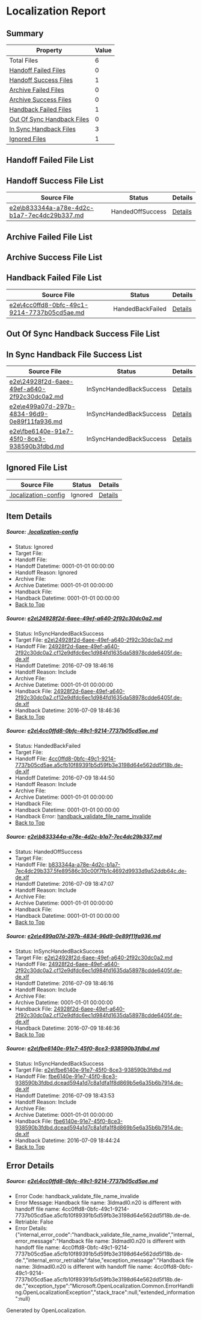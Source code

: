 # <a name='report-top'></a> Localization Report

## Summary
 Property | Value 
 -------- | ----- 
 Total Files | 6
[ Handoff Failed Files ](#handoff-failed-list)| 0
[ Handoff Success Files ](#handoff-success-list)| 1
[ Archive Failed Files ](#archive-failed-list)| 0
[ Archive Success Files ](#archive-success-list)| 0
[ Handback Failed Files ](#handback-failed-list)| 1
[ Out Of Sync Handback Files ](#outofsync-handback-success-list)| 0
[ In Sync Handback Files ](#insync-handback-success-list)| 3
[ Ignored Files ](#ignored-list)| 1

## <a name='handoff-failed-list'></a> Handoff Failed File List

## <a name='handoff-success-list'></a> Handoff Success File List
 Source File | Status | Details 
 ----------- | ------ | ------- 
 [e2e\b833344a-a78e-4d2c-b1a7-7ec4dc29b337.md](https://github.com/OpenLocalizationTestOrg/oltest/blob/51a808abf9c663060ffa7c45b2162ff4855534f1/e2e/b833344a-a78e-4d2c-b1a7-7ec4dc29b337.md) | HandedOffSuccess | [Details](#a2490047a7b7610b459a6310abf6706849cd53aa3)

## <a name='archive-failed-list'></a> Archive Failed File List

## <a name='archive-success-list'></a> Archive Success File List

## <a name='handback-failed-list'></a> Handback Failed File List
 Source File | Status | Details 
 ----------- | ------ | ------- 
 [e2e\4cc0ffd8-0bfc-49c1-9214-7737b05cd5ae.md](https://github.com/OpenLocalizationTestOrg/oltest/blob/10d3aa854980137ffea3c8ece8b3264c1cd39f2b/e2e/4cc0ffd8-0bfc-49c1-9214-7737b05cd5ae.md) | HandedBackFailed | [Details](#326eb2f750f1dd544b9e7d8e3f44614b017713972)

## <a name='outofsync-handback-success-list'></a> Out Of Sync Handback Success File List

## <a name='insync-handback-success-list'></a> In Sync Handback File Success List
 Source File | Status | Details 
 ----------- | ------ | ------- 
 [e2e\24928f2d-6aee-49ef-a640-2f92c30dc0a2.md](https://github.com/OpenLocalizationTestOrg/oltest/blob/5ac12621687e86e94e0554464da0aea07cc1dccd/e2e/24928f2d-6aee-49ef-a640-2f92c30dc0a2.md) | InSyncHandedBackSuccess | [Details](#f15111138a6394721df4956c2e1146de2e318ba01)
 [e2e\e499a07d-297b-4834-96d9-0e89f11fa936.md](https://github.com/OpenLocalizationTestOrg/oltest/blob/51a808abf9c663060ffa7c45b2162ff4855534f1/e2e/e499a07d-297b-4834-96d9-0e89f11fa936.md) | InSyncHandedBackSuccess | [Details](#f15111138a6394721df4956c2e1146de2e318ba04)
 [e2e\fbe6140e-91e7-45f0-8ce3-938590b3fdbd.md](https://github.com/OpenLocalizationTestOrg/oltest/blob/a1a8af45dd280c4d2f4d0d230d2f53807236ddd4/e2e/fbe6140e-91e7-45f0-8ce3-938590b3fdbd.md) | InSyncHandedBackSuccess | [Details](#6ba26429527eaae876f5a35dad0bdc77cf6c89c45)

## <a name='ignored-list'></a> Ignored File List
 Source File | Status | Details 
 ----------- | ------ | ------- 
 [.localization-config](https://github.com/OpenLocalizationTestOrg/oltest/blob/51a808abf9c663060ffa7c45b2162ff4855534f1/.localization-config) | Ignored | [Details](#3d4f252ac210baf56311d7e97dcc2db10974dbd20)

## Item Details
##### <a name='3d4f252ac210baf56311d7e97dcc2db10974dbd20'></a> Source: [.localization-config](https://github.com/OpenLocalizationTestOrg/oltest/blob/51a808abf9c663060ffa7c45b2162ff4855534f1/.localization-config)
* Status: Ignored
* Target File: 
* Handoff File: 
* Handoff Datetime: 0001-01-01 00:00:00
* Handoff Reason: Ignored
* Archive File: 
* Archive Datetime: 0001-01-01 00:00:00
* Handback File: 
* Handback Datetime: 0001-01-01 00:00:00
* [Back to Top](#report-top)

##### <a name='f15111138a6394721df4956c2e1146de2e318ba01'></a> Source: [e2e\24928f2d-6aee-49ef-a640-2f92c30dc0a2.md](https://github.com/OpenLocalizationTestOrg/oltest/blob/5ac12621687e86e94e0554464da0aea07cc1dccd/e2e/24928f2d-6aee-49ef-a640-2f92c30dc0a2.md)
* Status: InSyncHandedBackSuccess
* Target File: [e2e\24928f2d-6aee-49ef-a640-2f92c30dc0a2.md](https://github.com/OpenLocalizationTestOrg/oltest-dede-fly/blob/97bd3ae963d273659d46f6d3f8cdcd3f7a66b796/e2e/24928f2d-6aee-49ef-a640-2f92c30dc0a2.md)
* Handoff File: [24928f2d-6aee-49ef-a640-2f92c30dc0a2.cf12e9dfdc6ec1d984fd1635da58978cdde6405f.de-de.xlf](https://github.com/OpenLocalizationTestOrg/olhandoff-e2e/blob/7729ead2ae4545b8b4f437c685ca51411a525269/ol-handoff/OpenLocalizationTestOrg/oltest-dede-fly/ci/ht/24928f2d-6aee-49ef-a640-2f92c30dc0a2.cf12e9dfdc6ec1d984fd1635da58978cdde6405f.de-de.xlf)
* Handoff Datetime: 2016-07-09 18:46:16
* Handoff Reason: Include
* Archive File: 
* Archive Datetime: 0001-01-01 00:00:00
* Handback File: [24928f2d-6aee-49ef-a640-2f92c30dc0a2.cf12e9dfdc6ec1d984fd1635da58978cdde6405f.de-de.xlf](https://github.com/OpenLocalizationTestOrg/olhandback-e2e/blob/0c02dd65436b1aa5d481d1ff79f37986f4dd4ba2/ol-handback/OpenLocalizationTestOrg/oltest-dede-fly/ci/ht/24928f2d-6aee-49ef-a640-2f92c30dc0a2.cf12e9dfdc6ec1d984fd1635da58978cdde6405f.de-de.xlf)
* Handback Datetime: 2016-07-09 18:46:36
* [Back to Top](#report-top)

##### <a name='326eb2f750f1dd544b9e7d8e3f44614b017713972'></a> Source: [e2e\4cc0ffd8-0bfc-49c1-9214-7737b05cd5ae.md](https://github.com/OpenLocalizationTestOrg/oltest/blob/10d3aa854980137ffea3c8ece8b3264c1cd39f2b/e2e/4cc0ffd8-0bfc-49c1-9214-7737b05cd5ae.md)
* Status: HandedBackFailed
* Target File: 
* Handoff File: [4cc0ffd8-0bfc-49c1-9214-7737b05cd5ae.a5cfb10f89391b5d59fb3e3198d64e562dd5f18b.de-de.xlf](https://github.com/OpenLocalizationTestOrg/olhandoff-e2e/blob/9c4b934f654e5884e48dccf258044e3d806e7fbd/ol-handoff/OpenLocalizationTestOrg/oltest-dede-fly/ci/ht/4cc0ffd8-0bfc-49c1-9214-7737b05cd5ae.a5cfb10f89391b5d59fb3e3198d64e562dd5f18b.de-de.xlf)
* Handoff Datetime: 2016-07-09 18:44:50
* Handoff Reason: Include
* Archive File: 
* Archive Datetime: 0001-01-01 00:00:00
* Handback File: 
* Handback Datetime: 0001-01-01 00:00:00
* Handback Error: [handback_validate_file_name_invalide](#326eb2f750f1dd544b9e7d8e3f44614b017713972handback_validate_file_name_invalide)
* [Back to Top](#report-top)

##### <a name='a2490047a7b7610b459a6310abf6706849cd53aa3'></a> Source: [e2e\b833344a-a78e-4d2c-b1a7-7ec4dc29b337.md](https://github.com/OpenLocalizationTestOrg/oltest/blob/51a808abf9c663060ffa7c45b2162ff4855534f1/e2e/b833344a-a78e-4d2c-b1a7-7ec4dc29b337.md)
* Status: HandedOffSuccess
* Target File: 
* Handoff File: [b833344a-a78e-4d2c-b1a7-7ec4dc29b337.5fe89586c30c00f7fb1c4692d9933d9a52ddb64c.de-de.xlf](https://github.com/OpenLocalizationTestOrg/olhandoff-e2e/blob/bb1f2d9d151757e109afbb66bddbc1a48589ab05/ol-handoff/OpenLocalizationTestOrg/oltest-dede-fly/ci/ht/b833344a-a78e-4d2c-b1a7-7ec4dc29b337.5fe89586c30c00f7fb1c4692d9933d9a52ddb64c.de-de.xlf)
* Handoff Datetime: 2016-07-09 18:47:07
* Handoff Reason: Include
* Archive File: 
* Archive Datetime: 0001-01-01 00:00:00
* Handback File: 
* Handback Datetime: 0001-01-01 00:00:00
* [Back to Top](#report-top)

##### <a name='f15111138a6394721df4956c2e1146de2e318ba04'></a> Source: [e2e\e499a07d-297b-4834-96d9-0e89f11fa936.md](https://github.com/OpenLocalizationTestOrg/oltest/blob/51a808abf9c663060ffa7c45b2162ff4855534f1/e2e/e499a07d-297b-4834-96d9-0e89f11fa936.md)
* Status: InSyncHandedBackSuccess
* Target File: [e2e\24928f2d-6aee-49ef-a640-2f92c30dc0a2.md](https://github.com/OpenLocalizationTestOrg/oltest-dede-fly/blob/97bd3ae963d273659d46f6d3f8cdcd3f7a66b796/e2e/24928f2d-6aee-49ef-a640-2f92c30dc0a2.md)
* Handoff File: [24928f2d-6aee-49ef-a640-2f92c30dc0a2.cf12e9dfdc6ec1d984fd1635da58978cdde6405f.de-de.xlf](https://github.com/OpenLocalizationTestOrg/olhandoff-e2e/blob/7729ead2ae4545b8b4f437c685ca51411a525269/ol-handoff/OpenLocalizationTestOrg/oltest-dede-fly/ci/ht/24928f2d-6aee-49ef-a640-2f92c30dc0a2.cf12e9dfdc6ec1d984fd1635da58978cdde6405f.de-de.xlf)
* Handoff Datetime: 2016-07-09 18:46:16
* Handoff Reason: Include
* Archive File: 
* Archive Datetime: 0001-01-01 00:00:00
* Handback File: [24928f2d-6aee-49ef-a640-2f92c30dc0a2.cf12e9dfdc6ec1d984fd1635da58978cdde6405f.de-de.xlf](https://github.com/OpenLocalizationTestOrg/olhandback-e2e/blob/0c02dd65436b1aa5d481d1ff79f37986f4dd4ba2/ol-handback/OpenLocalizationTestOrg/oltest-dede-fly/ci/ht/24928f2d-6aee-49ef-a640-2f92c30dc0a2.cf12e9dfdc6ec1d984fd1635da58978cdde6405f.de-de.xlf)
* Handback Datetime: 2016-07-09 18:46:36
* [Back to Top](#report-top)

##### <a name='6ba26429527eaae876f5a35dad0bdc77cf6c89c45'></a> Source: [e2e\fbe6140e-91e7-45f0-8ce3-938590b3fdbd.md](https://github.com/OpenLocalizationTestOrg/oltest/blob/a1a8af45dd280c4d2f4d0d230d2f53807236ddd4/e2e/fbe6140e-91e7-45f0-8ce3-938590b3fdbd.md)
* Status: InSyncHandedBackSuccess
* Target File: [e2e\fbe6140e-91e7-45f0-8ce3-938590b3fdbd.md](https://github.com/OpenLocalizationTestOrg/oltest-dede-fly/blob/8e0cee2999d7d490ebfee6e07734e06c5bf99f6b/e2e/fbe6140e-91e7-45f0-8ce3-938590b3fdbd.md)
* Handoff File: [fbe6140e-91e7-45f0-8ce3-938590b3fdbd.dcead594a1d7c8a1dfa1f8d869b5e6a35b6b7914.de-de.xlf](https://github.com/OpenLocalizationTestOrg/olhandoff-e2e/blob/ed7bf94deefb2fce84aba214830938958fb110ab/ol-handoff/OpenLocalizationTestOrg/oltest-dede-fly/ci/ht/fbe6140e-91e7-45f0-8ce3-938590b3fdbd.dcead594a1d7c8a1dfa1f8d869b5e6a35b6b7914.de-de.xlf)
* Handoff Datetime: 2016-07-09 18:43:53
* Handoff Reason: Include
* Archive File: 
* Archive Datetime: 0001-01-01 00:00:00
* Handback File: [fbe6140e-91e7-45f0-8ce3-938590b3fdbd.dcead594a1d7c8a1dfa1f8d869b5e6a35b6b7914.de-de.xlf](https://github.com/OpenLocalizationTestOrg/olhandback-e2e/blob/e32f4a1b76e96af8aef7ef16c5324d737a8abf79/ol-handback/OpenLocalizationTestOrg/oltest-dede-fly/ci/ht/fbe6140e-91e7-45f0-8ce3-938590b3fdbd.dcead594a1d7c8a1dfa1f8d869b5e6a35b6b7914.de-de.xlf)
* Handback Datetime: 2016-07-09 18:44:24
* [Back to Top](#report-top)


## Error Details
##### <a name='326eb2f750f1dd544b9e7d8e3f44614b017713972handback_validate_file_name_invalide'></a> Source: [e2e\4cc0ffd8-0bfc-49c1-9214-7737b05cd5ae.md](#326eb2f750f1dd544b9e7d8e3f44614b017713972)
* Error Code: handback_validate_file_name_invalide
* Error Message: Handback file name: 3ldmadl0.n20 is different with handoff file name: 4cc0ffd8-0bfc-49c1-9214-7737b05cd5ae.a5cfb10f89391b5d59fb3e3198d64e562dd5f18b.de-de.
* Retriable: False
* Error Details: {"internal_error_code":"handback_validate_file_name_invalide","internal_error_message":"Handback file name: 3ldmadl0.n20 is different with handoff file name: 4cc0ffd8-0bfc-49c1-9214-7737b05cd5ae.a5cfb10f89391b5d59fb3e3198d64e562dd5f18b.de-de.","internal_error_retriable":false,"exception_message":"Handback file name: 3ldmadl0.n20 is different with handoff file name: 4cc0ffd8-0bfc-49c1-9214-7737b05cd5ae.a5cfb10f89391b5d59fb3e3198d64e562dd5f18b.de-de.","exception_type":"Microsoft.OpenLocalization.Common.ErrorHandling.OpenLocalizationException","stack_trace":null,"extended_information":null}


Generated by OpenLocalization.
